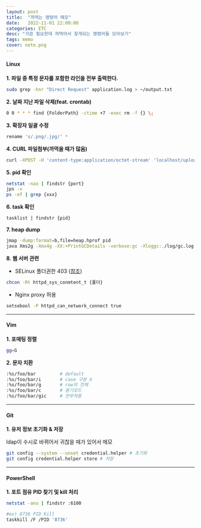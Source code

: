 ```yaml
---
layout: post
title:  "까먹는 명령어 메모"
date:   2022-11-01 22:00:00
categories: ETC
desc: "가끔 필요한데 까먹어서 찾게되는 명령어들 모아보기"
tags: memo
cover: note.png
---
```


#### Linux

**1. 파일 중 특정 문자를 포함한 라인을 전부 출력한다.**

```bash
sudo grep -hnr "Direct Request" application.log > ~/output.txt
```

**2. 날짜 지난 파일 삭제(feat. crontab)**

```bash
0 0 * * * find {FolderPath} -ctime +7 -exec rm -f {} \;
```

**3. 확장자 일괄 수정**

```bash
rename 's/.png/.jpg/' *
```

**4. CURL 파일첨부(까먹을 때가 많음)**

```bash
curl -XPOST -H 'content-type:application/octet-stream' 'localhost/uploads?fileName=test.txt&fileExt=.txt' --data-binary @test.txt
```

**5. pid 확인**

```bash
netstat -nao | findstr {port}
jps -v
ps -ef | grep {xxx}
```

**6. task 확인**

```bash
tasklist | findstr {pid}
```

**7. heap dump**

```bash
jmap -dump:format=b,file=heap.hprof pid
java Xms2g -Xmx4g -XX:+PrintGCDetails -verbose:gc -Xloggc:./log/gc.log -XX:+HeapDumpOnOutOfMemoryError -XX:HeapDumpPath=./log -jar {jar파일명} # jar 실행시
```

**8. 웹 서버 관련**

-  SELinux 폴더권한 403 ([참조][link])
```bash
chcon -Rt httpd_sys_conmtent_t {폴더}
```

- Nginx proxy 허용
```bash
setsebool -P httpd_can_network_connect true
```



---

#### Vim

**1. 포매팅 정렬**

```bash
gg=G
```

**2. 문자 치환**

```bash
:%s/foo/bar         # default
:%s/foo/bar/i       # case 구분 X
:%s/foo/bar/g       # row의 전체
:%s/foo/bar/c       # 묻기모드
:%s/foo/bar/gic     # 전부적용
```

---

#### Git

**1. 유저 정보 초기화 & 저장**

ldap이 수시로 바뀌어서 귀찮을 때가 있어서 메모
```bash
git config --system --unset credential.helper # 초기화
git config credential.helper store # 저장
```

---

#### PowerShell

**1. 포트 점유 PID 찾기 및 kill 처리**

```bash
netstat -ano | findstr :6100

#ex) 8736 PID Kill
taskkill /F /PID '8736'
````

[link]: https://www.lesstif.com/system-admin/selinux-httpd_sys_rw_content_t-boolean-24445086.html